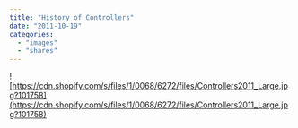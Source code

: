 ```yaml
---
title: "History of Controllers"
date: "2011-10-19"
categories: 
  - "images"
  - "shares"
---
```


![https://cdn.shopify.com/s/files/1/0068/6272/files/Controllers2011_Large.jpg?101758](https://cdn.shopify.com/s/files/1/0068/6272/files/Controllers2011_Large.jpg?101758)
